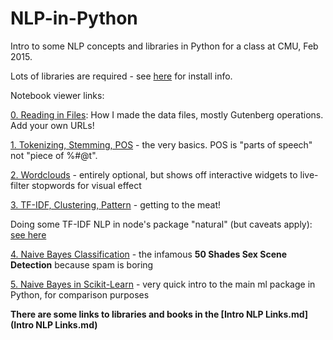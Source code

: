 # NLP-in-Python

Intro to some NLP concepts and libraries in Python for a class at CMU,
Feb 2015.

Lots of libraries are required - see [here](Installation.md) for install info.

Notebook viewer links:

[0. Reading in Files](http://nbviewer.ipython.org/github/arnicas/NLP-in-Python/blob/master/0.%20Reading%20Files.ipynb): How I made the data files, mostly Gutenberg operations. Add your own URLs!

[1. Tokenizing, Stemming, POS](http://nbviewer.ipython.org/github/arnicas/NLP-in-Python/blob/master/1.%20Tokenizing%2C%20Stemming%2C%20POS.ipynb) - the very basics. POS is "parts of speech" not "piece of %#@t".

[2. Wordclouds](http://nbviewer.ipython.org/github/arnicas/NLP-in-Python/blob/master/2.%20WordClouds.ipynb) - entirely optional, but shows off interactive widgets to live-filter stopwords for visual effect

[3. TF-IDF, Clustering, Pattern](http://nbviewer.ipython.org/github/arnicas/NLP-in-Python/blob/master/3.%20TF-IDF%2C%20Clustering%2C%20Pattern.ipynb) - getting to the meat!

Doing some TF-IDF NLP in node's package "natural" (but caveats apply): [see here](utils/booksNodeTfIdf.js)

[4. Naive Bayes Classification](http://nbviewer.ipython.org/github/arnicas/NLP-in-Python/blob/master/4.%20Naive%20Bayes%20Classification.ipynb) - the infamous **50 Shades Sex Scene Detection** because spam is boring

[5. Naive Bayes in Scikit-Learn](http://nbviewer.ipython.org/github/arnicas/NLP-in-Python/blob/master/5.%20Naive%20Bayes%20in%20Scikit-Learn.ipynb) - very quick intro to the main ml package in Python, for comparison purposes

**There are some links to libraries and books in the [Intro NLP Links.md](Intro NLP Links.md)**
